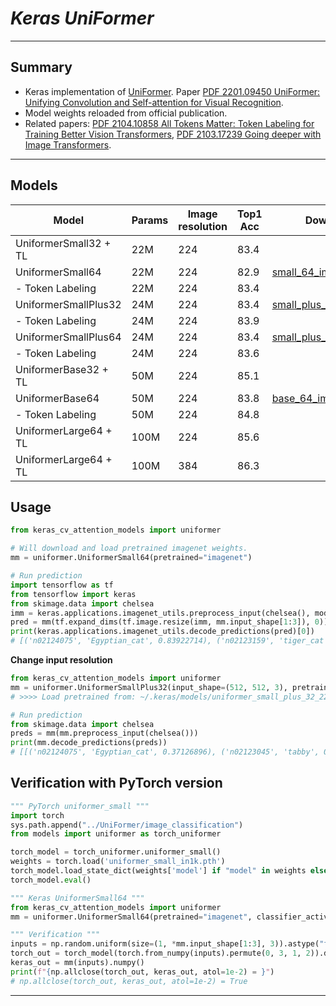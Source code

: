 # ___Keras UniFormer___
***

## Summary
  - Keras implementation of [UniFormer](https://github.com/Sense-X/UniFormer/tree/main/image_classification). Paper [PDF 2201.09450 UniFormer: Unifying Convolution and Self-attention for Visual Recognition](https://arxiv.org/pdf/2201.09450.pdf).
  - Model weights reloaded from official publication.
  - Related papers: [PDF 2104.10858 All Tokens Matter: Token Labeling for Training Better Vision Transformers](https://arxiv.org/pdf/2104.10858.pdf), [PDF 2103.17239 Going deeper with Image Transformers](https://arxiv.org/pdf/2103.17239.pdf).
***

## Models
  | Model                 | Params | Image  resolution | Top1 Acc | Download |
  | --------------------- | ------ | ----------------- | -------- | -------- |
  | UniformerSmall32 + TL | 22M    | 224               | 83.4     |          |
  | UniformerSmall64      | 22M    | 224               | 82.9     | [small_64_imagenet](https://github.com/leondgarse/keras_cv_attention_models/releases/download/uniformer/uniformer_small_64_224_imagenet.h5) |
  | - Token Labeling      | 22M    | 224               | 83.4     |          |
  | UniformerSmallPlus32  | 24M    | 224               | 83.4     | [small_plus_32_imagenet](https://github.com/leondgarse/keras_cv_attention_models/releases/download/uniformer/uniformer_small_plus_32_224_imagenet.h5) |
  | - Token Labeling      | 24M    | 224               | 83.9     |          |
  | UniformerSmallPlus64  | 24M    | 224               | 83.4     | [small_plus_64_imagenet](https://github.com/leondgarse/keras_cv_attention_models/releases/download/uniformer/uniformer_small_plus_64_224_imagenet.h5) |
  | - Token Labeling      | 24M    | 224               | 83.6     |          |
  | UniformerBase32 + TL  | 50M    | 224               | 85.1     |          |
  | UniformerBase64       | 50M    | 224               | 83.8     | [base_64_imagenet](https://github.com/leondgarse/keras_cv_attention_models/releases/download/uniformer/uniformer_base_64_224_imagenet.h5) |
  | - Token Labeling      | 50M    | 224               | 84.8     |          |
  | UniformerLarge64 + TL | 100M   | 224               | 85.6     |          |
  | UniformerLarge64 + TL | 100M   | 384               | 86.3     |          |
## Usage
  ```py
  from keras_cv_attention_models import uniformer

  # Will download and load pretrained imagenet weights.
  mm = uniformer.UniformerSmall64(pretrained="imagenet")

  # Run prediction
  import tensorflow as tf
  from tensorflow import keras
  from skimage.data import chelsea
  imm = keras.applications.imagenet_utils.preprocess_input(chelsea(), mode='torch') # Chelsea the cat
  pred = mm(tf.expand_dims(tf.image.resize(imm, mm.input_shape[1:3]), 0)).numpy()
  print(keras.applications.imagenet_utils.decode_predictions(pred)[0])
  # [('n02124075', 'Egyptian_cat', 0.83922714), ('n02123159', 'tiger_cat', 0.014741183), ...]
  ```
  **Change input resolution**
  ```py
  from keras_cv_attention_models import uniformer
  mm = uniformer.UniformerSmallPlus32(input_shape=(512, 512, 3), pretrained="imagenet")
  # >>>> Load pretrained from: ~/.keras/models/uniformer_small_plus_32_224_imagenet.h5

  # Run prediction
  from skimage.data import chelsea
  preds = mm(mm.preprocess_input(chelsea()))
  print(mm.decode_predictions(preds))
  # [[('n02124075', 'Egyptian_cat', 0.37126896), ('n02123045', 'tabby', 0.16558096), ...]
  ```
## Verification with PyTorch version
  ```py
  """ PyTorch uniformer_small """
  import torch
  sys.path.append("../UniFormer/image_classification")
  from models import uniformer as torch_uniformer

  torch_model = torch_uniformer.uniformer_small()
  weights = torch.load('uniformer_small_in1k.pth')
  torch_model.load_state_dict(weights['model'] if "model" in weights else weights)
  torch_model.eval()

  """ Keras UniformerSmall64 """
  from keras_cv_attention_models import uniformer
  mm = uniformer.UniformerSmall64(pretrained="imagenet", classifier_activation=None)

  """ Verification """
  inputs = np.random.uniform(size=(1, *mm.input_shape[1:3], 3)).astype("float32")
  torch_out = torch_model(torch.from_numpy(inputs).permute(0, 3, 1, 2)).detach().numpy()
  keras_out = mm(inputs).numpy()
  print(f"{np.allclose(torch_out, keras_out, atol=1e-2) = }")
  # np.allclose(torch_out, keras_out, atol=1e-2) = True
  ```
***
